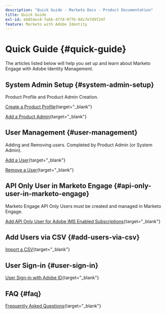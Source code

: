 ```yaml
---
description: "Quick Guide - Marketo Docs - Product Documentation"
title: Quick Guide
exl-id: eb854ec8-fabb-477d-977b-9dc7e7d9f24f
feature: Marketo with Adobe Identity
---
```

# Quick Guide {#quick-guide}

The articles listed below will help you set up and learn about Marketo Engage with Adobe Identity Management.

## System Admin Setup {#system-admin-setup}

Product Profile and Product Admin Creation.

[Create a Product Profile](/help/marketo/product-docs/administration/marketo-with-adobe-identity/admin-setup.md#create-a-product-profile){target="_blank"}

[Add a Product Admin](/help/marketo/product-docs/administration/marketo-with-adobe-identity/add-or-remove-a-product-admin.md#add-a-product-admin){target="_blank"}

## User Management {#user-management}

Adding and Removing users. Completed by Product Admin (or System
Admin).

[Add a User](/help/marketo/product-docs/administration/marketo-with-adobe-identity/add-or-remove-a-user.md#add-a-user){target="_blank"}

[Remove a User](/help/marketo/product-docs/administration/marketo-with-adobe-identity/add-or-remove-a-user.md#remove-a-user){target="_blank"}

## API Only User in Marketo Engage {#api-only-user-in-marketo-engage}

Marketo Engage API Only Users must be created and managed in Marketo Engage.

[Add API Only User for Adobe IMS Enabled Subscriptions](/help/marketo/product-docs/administration/marketo-with-adobe-identity/add-api-only-user-for-adobe-ims-enabled-subscriptions.md){target="_blank"}

## Add Users via CSV {#add-users-via-csv}

[Import a CSV](https://helpx.adobe.com/enterprise/using/bulk-upload-users.html#add-users){target="_blank"}

## User Sign-in {#user-sign-in}

[User Sign-in with Adobe ID](/help/marketo/product-docs/administration/marketo-with-adobe-identity/user-sign-in-with-adobe-id.md){target="_blank"}

## FAQ {#faq}

[Frequently Asked Questions](/help/marketo/product-docs/administration/marketo-with-adobe-identity/faq.md){target="_blank"}
